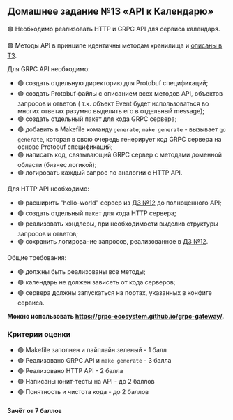## Домашнее задание №13 «API к Календарю»

🟢 Необходимо реализовать HTTP и GRPC API для сервиса календаря.

🟢 Методы API в принципе идентичны методам хранилища и [описаны в ТЗ](./CALENDAR.MD).

Для GRPC API необходимо:

* 🟢 создать отдельную директорию для Protobuf спецификаций;
* 🟢 создать Protobuf файлы с описанием всех методов API, объектов запросов и ответов (
т.к. объект Event будет использоваться во многих ответах разумно выделить его в отдельный message);
* 🟢 создать отдельный пакет для кода GRPC сервера;
* 🟢 добавить в Makefile команду `generate`; `make generate` - вызывает `go generate`, которая в свою очередь
генерирует код GRPC сервера на основе Protobuf спецификаций;
* 🟢 написать код, связывающий GRPC сервер с методами доменной области (бизнес логикой);
* 🟢 логировать каждый запрос по аналогии с HTTP API.

Для HTTP API необходимо:

* 🟢 расширить "hello-world" сервер из [ДЗ №12](./12_README.md) до полноценного API;
* 🟢 создать отдельный пакет для кода HTTP сервера;
* 🟢 реализовать хэндлеры, при необходимости выделив структуры запросов и ответов;
* 🟢 сохранить логирование запросов, реализованное в [ДЗ №12](./12_README.md).

Общие требования:

* 🟢 должны быть реализованы все методы;
* 🟢 календарь не должен зависеть от кода серверов;
* 🟢 сервера должны запускаться на портах, указанных в конфиге сервиса.

**Можно использовать https://grpc-ecosystem.github.io/grpc-gateway/.**

### Критерии оценки

- 🟢 Makefile заполнен и пайплайн зеленый - 1 балл
- 🟢 Реализовано GRPC API и `make generate` - 3 балла
- 🟢 Реализовано HTTP API - 2 балла
- 🟢 Написаны юнит-тесты на API - до 2 баллов
- 🟢 Понятность и чистота кода - до 2 баллов

#### Зачёт от 7 баллов
